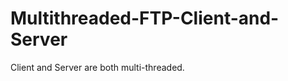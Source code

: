 Multithreaded-FTP-Client-and-Server
===================================

Client and Server are both multi-threaded.
